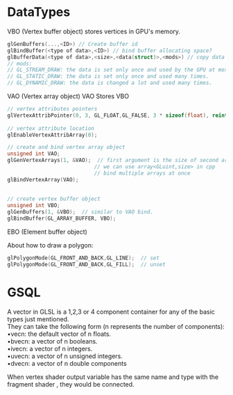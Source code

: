  # DataTypes
 VBO (Vertex buffer object) stores vertices in GPU's memory.

```cpp
glGenBuffers(...,<ID>) // Create buffer id
glBindBuffer(<type of data>,<ID>) // bind buffer allocating space?
glBufferData(<type of data>,<size>,<data(struct)>,<mods>) // copy data to the actual buffer
// mods:
// GL_STREAM_DRAW: the data is set only once and used by the GPU at most a few times.  
// GL_STATIC_DRAW: the data is set only once and used many times.  
// GL_DYNAMIC_DRAW: the data is changed a lot and used many times.
```

VAO (Vertex array object) VAO Stores VBO 

```cpp
// vertex attributes pointers  
glVertexAttribPointer(0, 3, GL_FLOAT,GL_FALSE, 3 * sizeof(float), reinterpret_cast<void *>(0));  // second param is 3 because we are using vec3
  
// vertex attribute location  
glEnableVertexAttribArray(0);
```

```cpp
// create and bind vertex array object  
unsigned int VAO;  
glGenVertexArrays(1, &VAO);  // first argument is the size of second argument
							// we can use array<GLuint,size> in cpp
							// bind multiple arrays at once
glBindVertexArray(VAO);  
  
  
// create vertex buffer object  
unsigned int VBO;  
glGenBuffers(1, &VBO);  // similar to VAO bind.
glBindBuffer(GL_ARRAY_BUFFER, VBO);
```

EBO (Element buffer object)

About how to draw a polygon: 
```cpp
glPolygonMode(GL_FRONT_AND_BACK,GL_LINE);  // set 
glPolygonMode(GL_FRONT_AND_BACK,GL_FILL);  // unset
```

# GSQL
A vector in GLSL is a 1,2,3 or 4 component container for any of the basic types just mentioned.  
They can take the following form (n represents the number of components):  
•vecn: the default vector of n floats.  
•bvecn: a vector of n booleans.  
•ivecn: a vector of n integers.  
•uvecn: a vector of n unsigned integers.  
•dvecn: a vector of n double components

When vertex shader output variable has the same name and type with the fragment shader , they would be connected.


